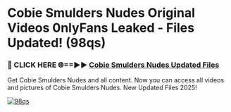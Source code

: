 # Cobie Smulders Nudes Original Videos 0nlyFans Leaked - Files Updated! (98qs)

<h3>🔴 CLICK HERE 🌐==►► <a href="https://tinyurl.com/5h6xmrr3" rel="nofollow">Cobie Smulders Nudes Updated Files</a></h3>

Get Cobie Smulders Nudes and all content. Now you can access all videos and pictures of Cobie Smulders Nudes. New Updated Files 2025!

[![98qs](https://i.imgur.com/KVD873Z.gif)](https://tinyurl.com/5h6xmrr3)
